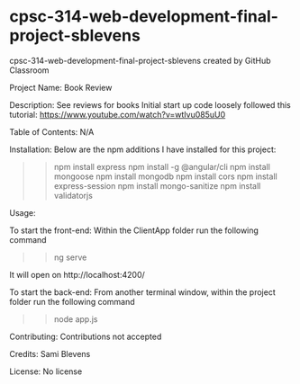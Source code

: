 # cpsc-314-web-development-final-project-sblevens
cpsc-314-web-development-final-project-sblevens created by GitHub Classroom

Project Name: Book Review

Description: See reviews for books
Initial start up code loosely followed this tutorial:
https://www.youtube.com/watch?v=wtIvu085uU0

Table of Contents: N/A


Installation: Below are the npm additions I have installed for this project:
>>npm install express
>>npm install -g @angular/cli
>>npm install mongoose
>>npm install mongodb
>>npm install cors
>>npm install express-session
>>npm install mongo-sanitize
>>npm install validatorjs


Usage: 

To start the front-end:
Within the ClientApp folder run the following command
>>ng serve

It will open on http://localhost:4200/

To start the back-end:
From another terminal window, within the project folder run the following command
>>node app.js


Contributing:
Contributions not accepted


Credits:
Sami Blevens


License:
No license

